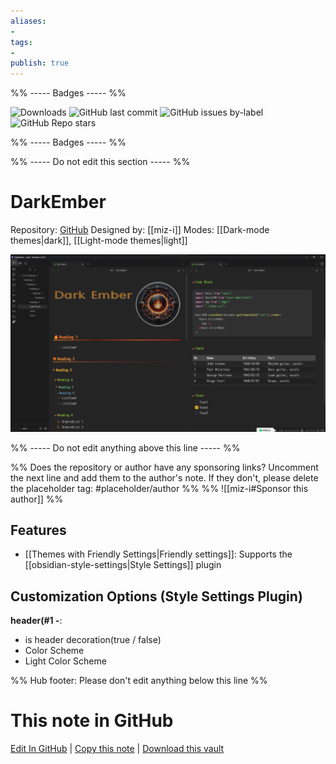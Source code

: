 ```yaml
---
aliases:
- 
tags: 
- 
publish: true
---
```


%% ----- Badges ----- %%

![Downloads](https://img.shields.io/badge/downloads-1985-573E7A?style=for-the-badge&logo=)
![GitHub last commit](https://img.shields.io/github/last-commit/miz-i/Obsidian-theme-DarkEmber?color=573E7A&label=last%20update&logo=github&style=for-the-badge)
![GitHub issues by-label](https://img.shields.io/github/issues/miz-i/Obsidian-theme-DarkEmber/help%20wanted?color=573E7A&logo=github&style=for-the-badge) 
![GitHub Repo stars](https://img.shields.io/github/stars/miz-i/Obsidian-theme-DarkEmber?color=573E7A&logo=github&style=for-the-badge)

%% ----- Badges ----- %%

%% ----- Do not edit this section ----- %%

# DarkEmber

Repository: [GitHub](https://github.com/miz-i/Obsidian-theme-DarkEmber)
Designed by: [[miz-i]]
Modes: [[Dark-mode themes|dark]], [[Light-mode themes|light]]



![screenshot](https://github.com/miz-i/Obsidian-theme-DarkEmber/raw/HEAD/images/screenshot.png)

%% ----- Do not edit anything above this line ----- %% 

%% Does the repository or author have any sponsoring links? Uncomment the next line and add them to the author's note. If they don't, please delete the placeholder tag: #placeholder/author %%
%% ![[miz-i#Sponsor this author]] %%


## Features

- [[Themes with Friendly Settings|Friendly settings]]: Supports the [[obsidian-style-settings|Style Settings]] plugin

## Customization Options (Style Settings Plugin) 

**header(#1 -**: 
- is header decoration(true / false)
- Color Scheme
- Light Color Scheme


%% Hub footer: Please don't edit anything below this line %%

# This note in GitHub

<span class="git-footer">[Edit In GitHub](https://github.dev/obsidian-community/obsidian-hub/blob/main/02%20-%20Community%20Expansions/02.05%20All%20Community%20Expansions/Themes/DarkEmber.md "git-hub-edit-note") | [Copy this note](https://raw.githubusercontent.com/obsidian-community/obsidian-hub/main/02%20-%20Community%20Expansions/02.05%20All%20Community%20Expansions/Themes/DarkEmber.md "git-hub-copy-note") | [Download this vault](https://github.com/obsidian-community/obsidian-hub/archive/refs/heads/main.zip "git-hub-download-vault") </span>
